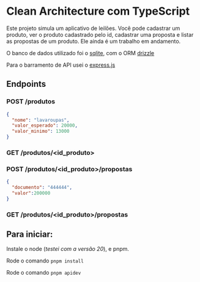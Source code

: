# Clean Architecture com TypeScript

Este projeto simula um aplicativo de leilões. Você pode cadastrar um produto, ver o produto cadastrado pelo id, cadastrar uma proposta e listar as propostas de um produto. Ele ainda é um trabalho em andamento.

O banco de dados utilizado foi o [sqlite](https://www.sqlite.org/), com o ORM [drizzle](https://orm.drizzle.team/)

Para o barramento de API usei o [express.js](https://expressjs.com/)

## Endpoints

### **POST** /produtos

```json
{ 
  "nome": "lavaroupas",
  "valor_esperado": 20000,
  "valor_minimo": 13000
}
```

### **GET** /produtos/<id_produto>

### **POST** /produtos/<id_produto>/propostas

```json
{
  "documento": "444444",
  "valor":200000  
}
```

### **GET** /produtos/<id_produto>/propostas

## Para iniciar: 

Instale o node (*testei com a versão 20*), e pnpm. 

Rode o comando `pnpm install`

Rode o comando `pnpm apidev`